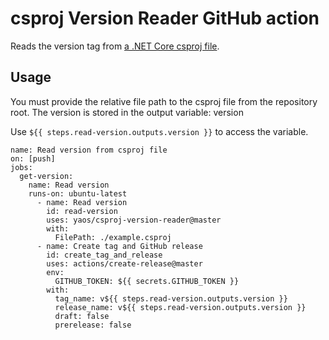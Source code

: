 # csproj Version Reader GitHub action

Reads the version tag from [ a .NET Core csproj file](https://docs.microsoft.com/en-us/dotnet/core/tools/csproj).

## Usage

You must provide the relative file path to the csproj file from the repository root.
The version is stored in the output variable: version

Use `${{ steps.read-version.outputs.version }}` to access the variable.

```
name: Read version from csproj file
on: [push]
jobs:
  get-version:
    name: Read version
    runs-on: ubuntu-latest
      - name: Read version
        id: read-version
        uses: yaos/csproj-version-reader@master
        with:
          FilePath: ./example.csproj
      - name: Create tag and GitHub release
        id: create_tag_and_release
        uses: actions/create-release@master
        env:
          GITHUB_TOKEN: ${{ secrets.GITHUB_TOKEN }}
        with:
          tag_name: v${{ steps.read-version.outputs.version }}
          release_name: v${{ steps.read-version.outputs.version }}
          draft: false
          prerelease: false
          
```
